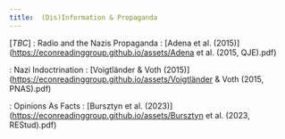 ```yaml
---
title:  (Dis)Information & Propaganda
---
```



[_TBC_]
: Radio and the Nazis Propaganda
  : [Adena et al. (2015)](https://econreadinggroup.github.io/assets/Adena et al. (2015, QJE).pdf)


: Nazi Indoctrination
  : [Voigtländer & Voth (2015)](https://econreadinggroup.github.io/assets/Voigtländer & Voth (2015, PNAS).pdf)
  

: Opinions As Facts
  : [Bursztyn et al. (2023)](https://econreadinggroup.github.io/assets/Bursztyn et al. (2023, REStud).pdf)

